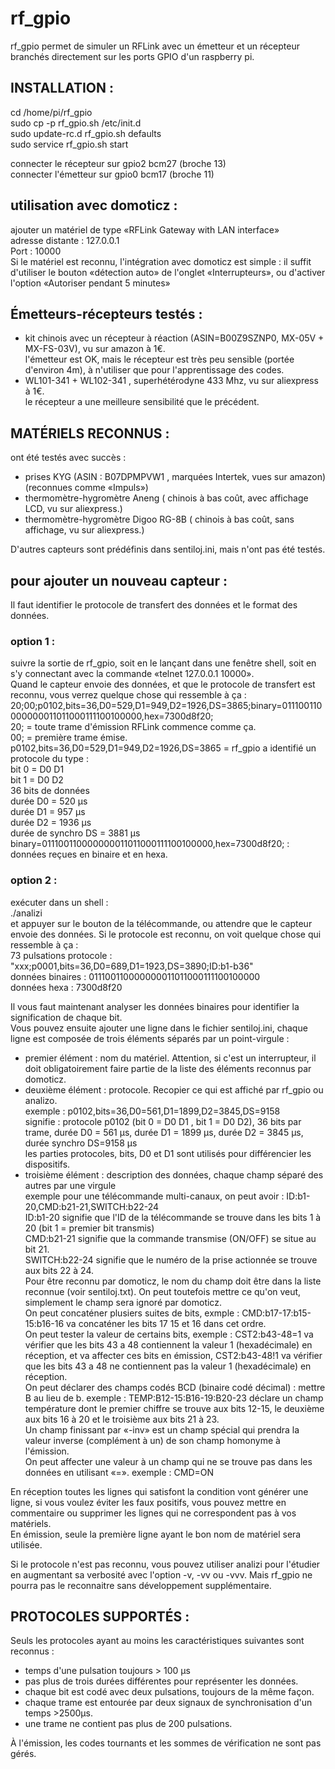 # rf_gpio
rf_gpio permet de simuler un RFLink avec un émetteur et un récepteur branchés directement sur les ports GPIO d'un raspberry pi.


## INSTALLATION :
cd /home/pi/rf_gpio  
sudo cp -p rf_gpio.sh /etc/init.d  
sudo update-rc.d rf_gpio.sh defaults  
sudo service rf_gpio.sh start  

connecter le récepteur sur gpio2 bcm27 (broche 13)  
connecter l'émetteur sur gpio0 bcm17 (broche 11)  

## utilisation avec domoticz :
ajouter un matériel de type «RFLink Gateway with LAN interface»  
	adresse distante : 127.0.0.1  
	Port : 10000  
Si le matériel est reconnu, l'intégration avec domoticz est simple : il suffit d'utiliser le bouton «détection auto» de l'onglet «Interrupteurs», ou d'activer l'option «Autoriser pendant 5 minutes»  

## Émetteurs-récepteurs testés :
* kit chinois avec un récepteur à réaction (ASIN=B00Z9SZNP0, MX-05V + MX-FS-03V), vu sur amazon à 1€.  
	l'émetteur est OK, mais le récepteur est très peu sensible (portée d'environ 4m), à n'utiliser que pour l'apprentissage des codes.  
* WL101-341 + WL102-341 , superhétérodyne 433 Mhz, vu sur aliexpress à 1€.  
	le récepteur a une meilleure sensibilité que le précédent.  

## MATÉRIELS RECONNUS :
ont été testés avec succès :  
* prises KYG (ASIN : B07DPMPVW1 , marquées Intertek, vues  sur amazon)(reconnues comme «Impuls»)  
* thermomètre-hygromètre Aneng ( chinois à bas coût, avec affichage LCD, vu sur aliexpress.)  
* thermomètre-hygromètre Digoo RG-8B ( chinois à bas coût, sans affichage, vu sur aliexpress.)  

D'autres capteurs sont prédéfinis dans sentiloj.ini, mais n'ont pas été testés.  

## pour ajouter un nouveau capteur :
Il faut identifier le protocole de transfert des données et le format des données.  
### option 1 :
suivre la sortie de rf_gpio, soit en le lançant dans une fenêtre shell, soit en s'y connectant avec la commande «telnet 127.0.0.1 10000».  
Quand le capteur envoie des données, et que le protocole de transfert est reconnu, vous verrez quelque chose qui ressemble à ça :  
20;00;p0102,bits=36,D0=529,D1=949,D2=1926,DS=3865;binary=011100110000000011011000111100100000,hex=7300d8f20;  
  20; = toute trame d'émission RFLink commence comme ça.  
  00; = première trame émise.  
  p0102,bits=36,D0=529,D1=949,D2=1926,DS=3865 = rf_gpio a identifié un protocole du type :  
	bit 0 = D0 D1  
	bit 1 = D0 D2  
	36 bits de données  
	durée D0 = 520 µs  
	durée D1 = 957 µs  
	durée D2 = 1936 µs  
	durée de synchro DS = 3881 µs  
  binary=011100110000000011011000111100100000,hex=7300d8f20; : données reçues en binaire et en hexa.  

### option 2 :
exécuter dans un shell :  
./analizi  
et appuyer sur le bouton de la télécommande, ou attendre que le capteur envoie des données. Si le protocole est reconnu, on voit quelque chose qui ressemble à ça :  
 73 pulsations protocole : "xxx;p0001,bits=36,D0=689,D1=1923,DS=3890;ID:b1-b36"  
  données binaires : 011100110000000011011000111100100000  
  données hexa : 7300d8f20  


Il vous faut maintenant analyser les données binaires pour identifier la signification de chaque bit.  
Vous pouvez ensuite ajouter une ligne dans le fichier sentiloj.ini, chaque ligne est composée de trois éléments séparés par un point-virgule :  
* premier élément : nom du matériel. Attention, si c'est un interrupteur, il doit obligatoirement faire partie de la liste des éléments reconnus par domoticz.  
* deuxième élément : protocole. Recopier ce qui est affiché par rf_gpio ou analizo.  
	exemple : p0102,bits=36,D0=561,D1=1899,D2=3845,DS=9158  
		signifie : protocole p0102 (bit 0 = D0 D1 , bit 1 = D0 D2), 36 bits par trame, durée D0 = 561 µs, durée D1 = 1899 µs, durée D2 = 3845 µs, durée synchro DS=9158 µs  
		les parties protocoles, bits, D0 et D1 sont utilisés pour différencier les dispositifs.  
* troisième élément : description des données, chaque champ séparé des autres par une virgule  
	exemple pour une télécommande multi-canaux, on peut avoir : ID:b1-20,CMD:b21-21,SWITCH:b22-24  
		ID:b1-20 signifie que l'ID de la télécommande se trouve dans les bits 1 à 20 (bit 1 = premier bit transmis)  
		CMD:b21-21 signifie que la commande transmise (ON/OFF) se situe au bit 21.  
		SWITCH:b22-24 signifie que le numéro de la prise actionnée se trouve aux bits 22 à 24.  
	Pour être reconnu par domoticz, le nom du champ doit être dans la liste reconnue (voir sentiloj.txt). On peut toutefois mettre ce qu'on veut, simplement le champ sera ignoré par domoticz.  
	On peut concaténer plusiers suites de bits, exmple : CMD:b17-17:b15-15:b16-16 va concaténer les bits 17 15 et 16 dans cet ordre.  
	On peut tester la valeur de certains bits, exemple : CST2:b43-48=1 va vérifier que les bits 43 a 48 contiennent la valeur 1 (hexadécimale) en réception, et va affecter ces bits en émission, CST2:b43-48!1 va vérifier que les bits 43 a 48 ne contiennent pas la valeur 1 (hexadécimale) en réception.  
	On peut déclarer des champs codés BCD (binaire codé décimal) : mettre B au lieu de b. exemple : TEMP:B12-15:B16-19:B20-23 déclare un champ température dont le premier chiffre se trouve aux bits 12-15, le deuxième aux bits 16 à 20 et le troisième aux bits 21 à 23.  
	Un champ finissant par «-inv» est un champ spécial qui prendra la valeur inverse (complément à un) de son champ homonyme à l'émission.  
	On peut affecter une valeur à un champ qui ne se trouve pas dans les données en utilisant «=». exemple : CMD=ON  

En réception toutes les lignes qui satisfont la condition vont générer une ligne, si vous voulez éviter les faux positifs, vous pouvez mettre en commentaire ou supprimer les lignes qui ne correspondent pas à vos matériels.  
En émission, seule la première ligne ayant le bon nom de matériel sera utilisée.  
	
		
Si le protocole n'est pas reconnu, vous pouvez utiliser analizi pour l'étudier en augmentant sa verbosité avec l'option -v, -vv ou -vvv. Mais rf_gpio ne pourra pas le reconnaitre sans développement supplémentaire.  


## PROTOCOLES SUPPORTÉS :

Seuls les protocoles ayant au moins les caractéristiques suivantes sont reconnus :  
* temps d'une pulsation toujours > 100 µs  
* pas plus de trois durées différentes pour représenter les données.  
* chaque bit est codé avec deux pulsations, toujours de la même façon.  
* chaque trame est entourée par deux signaux de synchronisation d'un temps >2500µs.  
* une trame ne contient pas plus de 200 pulsations.  

À l'émission, les codes tournants et les sommes de vérification ne sont pas gérés.  
